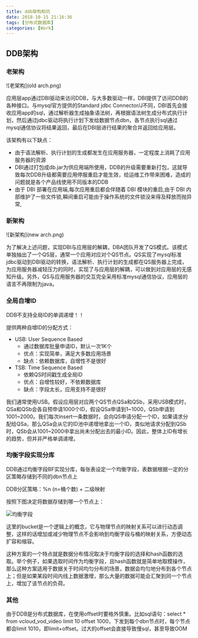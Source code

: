 ```yaml
---
title: ddb架构和坑
date: 2018-10-15 21:16:36
tags: [分布式数据库]
categories: [Work]
---
```


## DDB架构

### 老架构

![老架构](old arch.png)

应用层app通过DBI驱动来访问DDB，与大多数驱动一样，DBI提供了访问DDB的各种接口。与mysql官方提供的Standard jdbc Connector/J不同，DBI首先会接收应用app的sql，通过解析器生成抽象语法树，再根据语法树生成分布式执行计划，然后通过jdbc驱动将执行计划下发给数据节点dbn，各节点执行sql通过mysql通信协议将结果返回，最后在DBI层进行结果的聚合并返回给应用层。

该架构有以下缺点：

- 由于语法解析、执行计划的生成都发生在应用服务器，一定程度上消耗了应用服务器的资源
- DBI通过打包成db.jar为供应用端所使用，DDB的升级需要重新打包，这就导致每次DDB升级都需要应用停服重启才能生效，给运维工作带来困难，造成的问题就是各个产品线使用不同版本的DDB
- 由于 DBI 部署在应用端,每次应用重启都会伴随着 DBI 模块的重启,由于 DBI 内
  部维护了一些文件锁,瞬间重启可能由于操作系统的文件锁没来得及释放而抛异
  常,

### 新架构

![新架构](new arch.png)

为了解决上述问题，实现DBI与应用层的解耦，DBA团队开发了QS模式。该模式单独抽出了一个QS层，通常一个应用对应对个QS节点。QS实现了mysql标准jdbc驱动到DBI驱动的转换，语法解析、执行计划的生成都在QS服务器上完成，为应用服务器减轻压力的同时，实现了与应用层的解耦，可以做到对应用层的无感知升级。另外，QS与应用服务器的交互完全采用标准mysql通信协议，应用层的语言不再限制为java。

### 全局自增ID

DDB不支持全局ID的单调递增！！

提供两种自增ID的分配方式：

- USB: User Sequence Based
  - 通过数据库批量申请ID，默认一次1K个
  - 优点：实现简单，满足大多数应用场景
  - 缺点：依赖数据库，自增性不是很好
- TSB: Time Sequence Based
  - 依赖QS时间戳生成全局ID
  - 优点：自增性较好，不依赖数据库
  - 缺点：字段太长，应用支持不是很好

我们通常使用USB。假设应用层对应两个QS节点QSa和QSb，采用USB模式时，QSa和QSb会各自预申请1000个ID，假设QSa申请到1~1000，QSb申请到1001~2000。我们每次insert一条数据时，会向QS申请分配一个ID，如果请求分配给QSa，那么QSa会从它的ID池中递增地拿出一个ID，类似地请求分配到QSb时，QSb会从1001~2000中拿出尚未分配出去的最小ID。因此，整体上ID有增长的趋势，但并非严格单调递增。

### 均衡字段实现分库

DDB通过均衡字段BF实现分库，每张表设定一个均衡字段，表数据根据一定的分区策略存储到不同的dbn节点上

DDB分区策略：%n (n=桶个数) + 二级映射

按照下图决定将数据存储到哪一个节点上：

![均衡字段](bf.png)

这里的bucket是一个逻辑上的概念，它与物理节点的映射关系可以进行动态调整，这样的话增加或减少物理节点不会影响到均衡字段与桶的映射关系，方便动态扩容和缩容。

这种方案的一个特点就是数据分布情况取决于均衡字段的选择和hash函数的选取。举个例子，如果选取时间作为均衡字段，且hash函数就是简单地取模操作，那么这种方案适用于数据关于时间均匀分布的场景，数据会均匀地分布到各个节点上；但是如果某段时间内线上数据激增，那么大量的数据可能会汇聚到同一个节点上，增加了该节点的负荷。

### 其他

由于DDB是分布式数据库，在使用offset时要格外慎重。比如sql语句：select * from vcloud_vod_video limit 10 offset 1000，下发到每个dbn节点时，每个节点都会limit 1010，即limit+offset。过大的offset会直接导致慢sql，甚至导致OOM



























